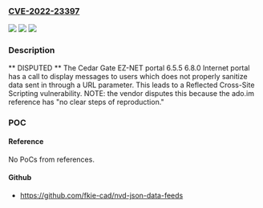 ### [CVE-2022-23397](https://cve.mitre.org/cgi-bin/cvename.cgi?name=CVE-2022-23397)
![](https://img.shields.io/static/v1?label=Product&message=n%2Fa&color=blue)
![](https://img.shields.io/static/v1?label=Version&message=n%2Fa&color=blue)
![](https://img.shields.io/static/v1?label=Vulnerability&message=n%2Fa&color=brighgreen)

### Description

** DISPUTED ** The Cedar Gate EZ-NET portal 6.5.5 6.8.0 Internet portal has a call to display messages to users which does not properly sanitize data sent in through a URL parameter. This leads to a Reflected Cross-Site Scripting vulnerability. NOTE: the vendor disputes this because the ado.im reference has "no clear steps of reproduction."

### POC

#### Reference
No PoCs from references.

#### Github
- https://github.com/fkie-cad/nvd-json-data-feeds

